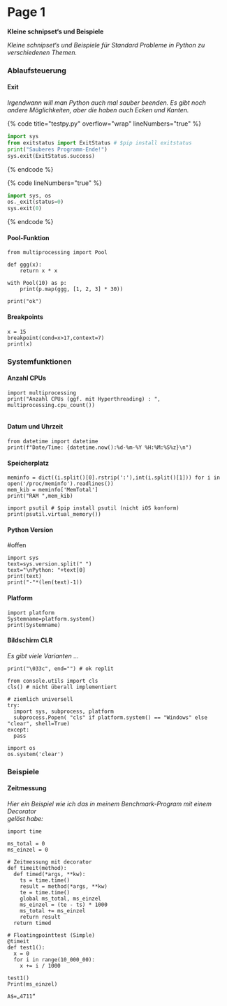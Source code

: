 # Page 1

**Kleine schnipset‘s und Beispiele**&#x20;

_Kleine schnipset‘s und Beispiele für Standard Probleme in Python zu verschiedenen Themen._

### Ablaufsteuerung

#### Exit

_Irgendwann will man Python auch mal sauber beenden. Es gibt noch andere Möglichkeiten, aber die haben auch Ecken und Kanten._&#x20;

{% code title="testpy.py" overflow="wrap" lineNumbers="true" %}
```python
import sys
from exitstatus import ExitStatus # $pip install exitstatus 
print("Sauberes Programm-Ende!")
sys.exit(ExitStatus.success)

```
{% endcode %}

{% code lineNumbers="true" %}
```python
import sys, os
os._exit(status=0)
sys.exit(0)

```
{% endcode %}

#### Pool-Funktion&#x20;

```
from multiprocessing import Pool

def ggg(x):
    return x * x

with Pool(10) as p:
    print(p.map(ggg, [1, 2, 3] * 30))

print("ok")

```

#### Breakpoints&#x20;

```
x = 15
breakpoint(cond=x>17,context=7)
print(x)

```

### Systemfunktionen

#### Anzahl CPUs

```
import multiprocessing
print("Anzahl CPUs (ggf. mit Hyperthreading) : ", multiprocessing.cpu_count())


```

#### Datum und Uhrzeit

```
from datetime import datetime
print(f"Date/Time: {datetime.now():%d-%m-%Y %H:%M:%S%z}\n")

```

#### Speicherplatz

```
meminfo = dict((i.split()[0].rstrip(':'),int(i.split()[1])) for i in open('/proc/meminfo').readlines())
mem_kib = meminfo['MemTotal']  
print("RAM ",mem_kib)

import psutil # $pip install psutil (nicht iOS konform)
print(psutil.virtual_memory())

```

#### Python Version&#x20;

\#offen

```
import sys
text=sys.version.split(" ")
text="\nPython: "+text[0]
print(text)
print("-"*(len(text)-1))

```

#### Platform&#x20;

```
import platform
Systemname=platform.system()
print(Systemname)
```

#### Bildschirm CLR

_Es gibt viele Varianten …_

```
print("\033c", end="") # ok replit

from console.utils import cls
cls() # nicht überall implementiert 

# ziemlich universell 
try:
  import sys, subprocess, platform
  subprocess.Popen( "cls" if platform.system() == "Windows" else "clear", shell=True)
except:
  pass

import os 
os.system('clear')

```

### Beispiele&#x20;

#### Zeitmessung

_Hier ein Beispiel wie ich das in meinem Benchmark-Program mit einem Decorator_\
_gelöst habe:_

```
import time

ms_total = 0
ms_einzel = 0

# Zeitmessung mit decorator
def timeit(method):
  def timed(*args, **kw):
    ts = time.time()
    result = method(*args, **kw)
    te = time.time()
    global ms_total, ms_einzel
    ms_einzel = (te - ts) * 1000
    ms_total += ms_einzel
    return result
  return timed

# Floatingpointtest (Simple)
@timeit
def test1():
  x = 0
  for i in range(10_000_00):
    x += i / 1000

test1()
Print(ms_einzel)

```

```
A$=„4711“


```
